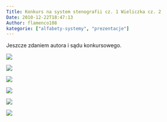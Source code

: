```yaml
---
Title: Konkurs na system stenografii cz. 1 Wieliczka cz. 2
Date: 2010-12-22T18:47:13
Author: flamenco108
kategorie: ["alfabety-systemy", "prezentacje"]
---
```


Jeszcze zdaniem autora i sądu konkursowego.

![](wieliczka07.png)

![](wieliczka08.png)

![](wieliczka09.png)

![](wieliczka10.png)

![](wieliczka11.png)

![](wieliczka12.png)
